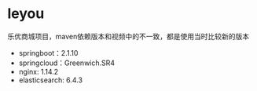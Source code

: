 # leyou
乐优商城项目，maven依赖版本和视频中的不一致，都是使用当时比较新的版本

- springboot：2.1.10
- springcloud：Greenwich.SR4
- nginx: 1.14.2
- elasticsearch: 6.4.3

